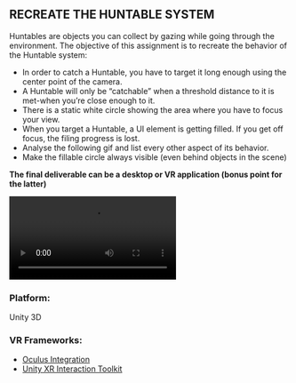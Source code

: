 ## RECREATE THE HUNTABLE SYSTEM

Huntables are objects you can collect by gazing while going through the environment. The objective of this assignment is to recreate the behavior of the Huntable system:

- In order to catch a Huntable, you have to target it long enough using the center point of the camera.
- A Huntable will only be “catchable” when a threshold distance to it is met-when you’re close enough to it. 
- There is a static white circle showing the area where you have to focus your view. 
- When you target a Huntable, a UI element is getting filled. If you get off focus, the filing progress is lost.
- Analyse the following gif and list every other aspect of its behavior.
- Make the fillable circle always visible (even behind objects in the scene)

**The final deliverable can be a desktop or VR application (bonus point for the latter)**

<video loop src="https://user-images.githubusercontent.com/108401755/176420758-575139c2-4394-4887-b59a-dfbadc1b3380.mov" controls="controls" style="max-width: 730px;">
</video>


### Platform:
Unity 3D

### VR Frameworks:
- [Oculus Integration](https://assetstore.unity.com/packages/tools/integration/oculus-integration-82022#description)
- [Unity XR Interaction Toolkit](https://docs.unity3d.com/Packages/com.unity.xr.interaction.toolkit@0.9/manual/index.html)




